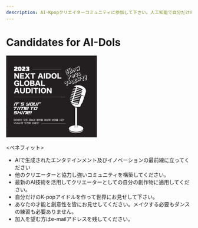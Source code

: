 ```yaml
---
description: AI-Kpopクリエイターコミュニティに参加して下さい。人工知能で自分だけのK-Popアイドルを作る
---
```


# Candidates for AI-Dols



![](<../../../../../.gitbook/assets/image (4).png>)



<ベネフィット>

* AIで生成されたエンタテインメント及びイノベーションの最前線に立ってください
* 他のクリエーターと協力し強いコミュニティを構築してください。&#x20;
* 最新のAI技術を活用してクリエーターとしての自分の創作物に適用してください。
* 自分だけのK-popアイドルを作って世界にお見せして下さい。
* &#x20;あなたの才能と創意性を皆にお見せしてください。メイクする必要もダンスの練習も必要ありません。
* 加入を望む方はe-mailアドレスを残してください。
